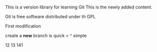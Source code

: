 This is a version library for learning Git
This is the newly added content.

Git is free software distributed under th GPL

First modification

create a **new** branch is quick < ^ simple


12  13  141


